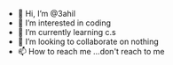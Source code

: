 - 👋 Hi, I’m @3ahil
- 👀 I’m interested in coding 
- 🌱 I’m currently learning c.s
- 💞️ I’m looking to collaborate on nothing 
- 📫 How to reach me ...don't reach to me

<!---
3ahil/3ahil is a ✨ special ✨ repository because its `README.md` (this file) appears on your GitHub profile.
You can click the Preview link to take a look at your changes.
--->
